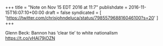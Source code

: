 +++
title = "Note on Nov 15 EDT 2016 at 11:7"
publishdate = 2016-11-15T16:07:10+00:00
draft = false
syndicated = [ 'https://twitter.com/chrisjohndeluca/status/798557968816046100?s=20' ]
+++

Glenn Beck: Bannon has ‘clear tie’ to white nationalism https://t.co/vHAI79jOZN
